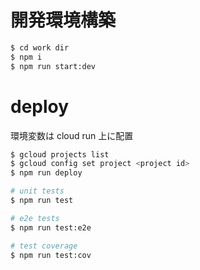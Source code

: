 # 開発環境構築

```bash
$ cd work dir
$ npm i
$ npm run start:dev
```

# deploy

環境変数は cloud run 上に配置

```bash
$ gcloud projects list
$ gcloud config set project <project id>
$ npm run deploy
```

```bash
# unit tests
$ npm run test

# e2e tests
$ npm run test:e2e

# test coverage
$ npm run test:cov
```
